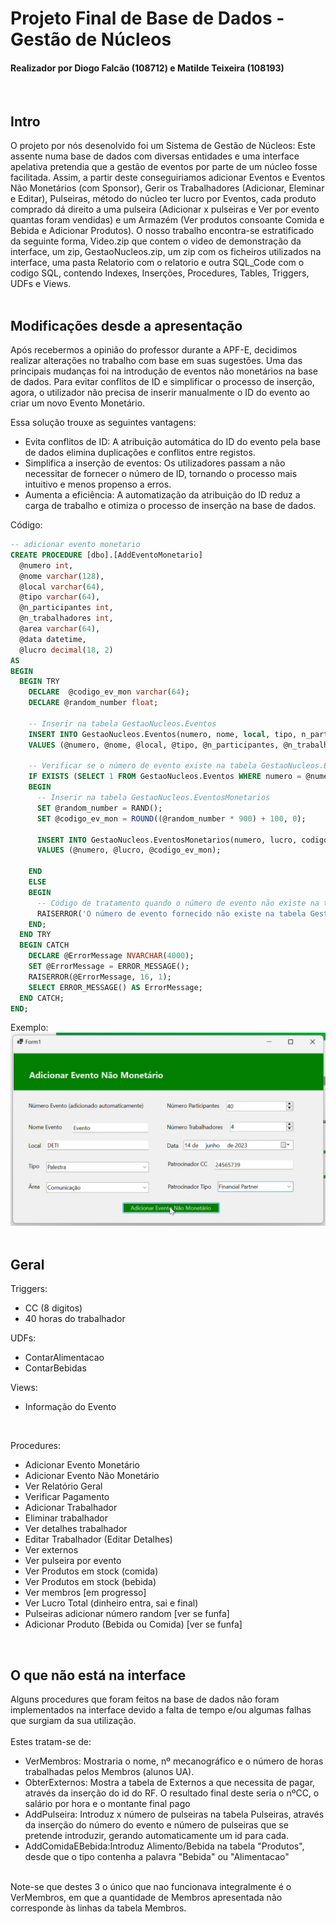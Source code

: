 # Projeto Final de Base de Dados - Gestão de Núcleos<br />
#### Realizador por Diogo Falcão (108712) e Matilde Teixeira (108193)
<br />


## Intro
O projeto por nós desenolvido foi um Sistema de Gestão de Núcleos: Este assente numa base de dados com diversas entidades e uma interface apelativa pretendia que a gestão de eventos por parte de um núcleo fosse facilitada. Assim, a partir deste conseguiriamos adicionar Eventos e Eventos Não Monetários (com Sponsor), Gerir os Trabalhadores (Adicionar, Eleminar e Editar), Pulseiras, método do núcleo ter lucro por Eventos, cada produto comprado dá direito a uma pulseira (Adicionar x pulseiras e Ver por evento quantas foram vendidas) e um Armazém (Ver produtos consoante Comida e Bebida e Adicionar Produtos).
O nosso trabalho encontra-se estratificado da seguinte forma, Video.zip que contem o video de demonstração da interface, um zip, GestaoNucleos.zip, um zip com os ficheiros utilizados na interface, uma pasta Relatorio com o relatorio e outra SQL_Code com o codigo SQL, contendo Indexes, Inserções, Procedures, Tables, Triggers, UDFs e Views.
<br />
<br />

## Modificações desde a apresentação
Após recebermos a opinião do professor durante a APF-E, decidimos realizar alterações no trabalho com base em suas sugestões. Uma das principais mudanças foi na introdução de eventos não monetários na base de dados. Para evitar conflitos de ID e simplificar o processo de inserção, agora, o utilizador não precisa de inserir manualmente o ID do evento ao criar um novo Evento Monetário. 

Essa solução trouxe as seguintes vantagens:
- Evita conflitos de ID: A atribuição automática do ID do evento pela base de dados elimina duplicações e conflitos entre registos.
- Simplifica a inserção de eventos: Os utilizadores passam a não necessitar de fornecer o número de ID, tornando o processo mais intuitivo e menos propenso a erros.
- Aumenta a eficiência: A automatização da atribuição do ID reduz a carga de trabalho e otimiza o processo de inserção na base de dados.

Código:
```sql
-- adicionar evento monetario
CREATE PROCEDURE [dbo].[AddEventoMonetario] 
  @numero int, 
  @nome varchar(128), 
  @local varchar(64), 
  @tipo varchar(64), 
  @n_participantes int, 
  @n_trabalhadores int, 
  @area varchar(64), 
  @data datetime, 
  @lucro decimal(18, 2) 
AS
BEGIN
  BEGIN TRY
    DECLARE  @codigo_ev_mon varchar(64);
    DECLARE @random_number float;
    
    -- Inserir na tabela GestaoNucleos.Eventos
    INSERT INTO GestaoNucleos.Eventos(numero, nome, local, tipo, n_participantes, n_trabalhadores, area, data)
    VALUES (@numero, @nome, @local, @tipo, @n_participantes, @n_trabalhadores, @area, @data);
    
    -- Verificar se o número de evento existe na tabela GestaoNucleos.Eventos
    IF EXISTS (SELECT 1 FROM GestaoNucleos.Eventos WHERE numero = @numero)
    BEGIN
      -- Inserir na tabela GestaoNucleos.EventosMonetarios
      SET @random_number = RAND();
      SET @codigo_ev_mon = ROUND((@random_number * 900) + 100, 0);
      
      INSERT INTO GestaoNucleos.EventosMonetarios(numero, lucro, codigo_ev_mon)
      VALUES (@numero, @lucro, @codigo_ev_mon);
      
    END
    ELSE
    BEGIN
      -- Código de tratamento quando o número de evento não existe na tabela GestaoNucleos.Eventos
      RAISERROR('O número de evento fornecido não existe na tabela GestaoNucleos.Eventos.', 16, 1);
    END;
  END TRY
  BEGIN CATCH
    DECLARE @ErrorMessage NVARCHAR(4000);
    SET @ErrorMessage = ERROR_MESSAGE();
    RAISERROR(@ErrorMessage, 16, 1);
    SELECT ERROR_MESSAGE() AS ErrorMessage;
  END CATCH;
END;
```
Exemplo:
![Exemplo](./addEvent.png)
<br />
<br />


## Geral
Triggers:
- CC (8 digitos)
- 40 horas do trabalhador

UDFs:
- ContarAlimentacao<br />
- ContarBebidas<br />

Views:
- Informação do Evento
<br />

Procedures:
- Adicionar Evento Monetário<br />
- Adicionar Evento Não Monetário<br />
- Ver Relatório Geral<br />
- Verificar Pagamento<br />
- Adicionar Trabalhador<br />
- Eliminar trabalhador<br />
- Ver detalhes trabalhador<br />
- Editar Trabalhador (Editar Detalhes)<br />
- Ver externos<br />
- Ver pulseira por evento<br />
- Ver Produtos em stock (comida)<br />
- Ver Produtos em stock (bebida)<br />
- Ver membros [em progresso]<br />
- Ver Lucro Total (dinheiro entra, sai e final)<br />
- Pulseiras adicionar número random [ver se funfa]<br />
- Adicionar Produto (Bebida ou Comida) [ver se funfa]<br />
<br />

## O que não está na interface
Alguns procedures que foram feitos na base de dados não foram implementados na interface devido a falta de tempo e/ou algumas falhas que surgiam da sua utilização.<br /><br />
Estes tratam-se de: <br />
- VerMembros: Mostraria o nome, nº mecanográfico e o número de horas trabalhadas pelos Membros (alunos UA).<br />
- ObterExternos: Mostra a tabela de Externos a que necessita de pagar, através da inserção do id do RF. O resultado final deste seria o nºCC, o salário por hora e o montante final pago<br />
- AddPulseira: Introduz x número de pulseiras na tabela Pulseiras, através da inserção do número do evento e número de pulseiras que se pretende introduzir, gerando automaticamente um id para cada. <br />
- AddComidaEBebida:Introduz Alimento/Bebida na tabela "Produtos", desde que o tipo contenha a palavra "Bebida" ou "Alimentacao"<br />
<br />
Note-se que destes 3 o único que nao funcionava integralmente é o VerMembros, em que a quantidade de Membros apresentada não corresponde às linhas da tabela Membros.

